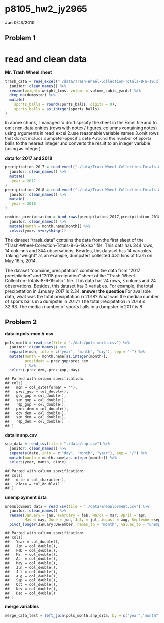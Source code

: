 p8105\_hw2\_jy2965
================
Jun
9/28/2019

## Problem 1

# read and clean data

**Mr. Trash Wheel
sheet**

``` r
trash_data = read_excel("./data/Trash-Wheel-Collection-Totals-8-6-19.xlsx","Mr. Trash Wheel", range = "A2:N408" )  %>% 
  janitor::clean_names() %>% 
  rename(weight= weight_tons, volume = volume_cubic_yards) %>% 
  drop_na(dumpster) %>% 
  mutate(
    sports_balls = round(sports_balls, digits = 0),
    sports_balls = as.integer(sports_balls)
)
```

In above chunk, I managed to do: 1.specify the sheet in the Excel file
and to omit non-data entries (rows with notes / figures; columns
containing notes) using arguments in read\_excel 2.use reasonable
variable names 3.omit rows that do not include dumpster-specific data
4.round the number of sports balls to the nearest integer and converts
the result to an integer variable (using as.integer)

**data for 2017 and
2018**

``` r
precipitation_2017 = read_excel("./data/Trash-Wheel-Collection-Totals-8-6-19.xlsx","2017 Precipitation", range = "A2:B14" )  %>% 
  janitor::clean_names() %>% 
  mutate(
   year = 2017
)
precipitation_2018 = read_excel("./data/Trash-Wheel-Collection-Totals-8-6-19.xlsx","2018 Precipitation", range = "A2:B14" )  %>% 
  janitor::clean_names() %>% 
  mutate(
   year = 2018
)

combine_precipitation = bind_rows(precipitation_2017,precipitation_2018) %>% 
  janitor::clean_names() %>% 
  mutate(month = month.name[month]) %>% 
  select(year, everything())
```

The dataset “trash\_data” contains the data from the first sheet of the
“Trash-Wheel-Collection-Totals-8-6-19.xlsx” file. This data has 344
rows, 14 columns and 344 observations. Besides, this dataset has 14
variables. Taking “weight” as an example, dumpster1 collected 4.31 tons
of trash on May 16th, 2014.

The dataset “combine\_precipitation” combines the data from “2017
precipitation” and “2018 preciptation” sheet of the
“Trash-Wheel-Collection-Totals-8-6-19.xlsx” file. This data has 24
rows, 3 colums and 24 observations. Besides, this dataset has 3
variables. For example, the total precipetation in January 2017 is 2.34.
**answer the question** For available data, what was the total
precipitation in 2018? What was the median number of sports balls in a
dumpster in 2017? The total precipitation in 2018 is 32.93. The median
number of sports balls in a dumpster in 2017 is 8

## Problem 2

**data in pols-month.csv**

``` r
pols_month = read_csv(file = "./data/pols-month.csv") %>% 
  janitor::clean_names() %>% 
  separate(mon, into = c("year", "month", "day"), sep = "-") %>% 
  mutate(month = month.name[as.integer(month)],
         president = prez_gop+prez_dem
         ) %>% 
  select(-prez_dem,-prez_gop,-day)
```

    ## Parsed with column specification:
    ## cols(
    ##   mon = col_date(format = ""),
    ##   prez_gop = col_double(),
    ##   gov_gop = col_double(),
    ##   sen_gop = col_double(),
    ##   rep_gop = col_double(),
    ##   prez_dem = col_double(),
    ##   gov_dem = col_double(),
    ##   sen_dem = col_double(),
    ##   rep_dem = col_double()
    ## )

**data in snp.csv**

``` r
snp_data = read_csv(file = "./data/snp.csv") %>% 
  janitor::clean_names() %>% 
  separate(date, into = c("day", "month", "year"), sep = "/") %>% 
  mutate(month = month.name[as.integer(month)]) %>% 
  select(year, month, close)
```

    ## Parsed with column specification:
    ## cols(
    ##   date = col_character(),
    ##   close = col_double()
    ## )

**unemployment data**

``` r
unemployment_data = read_csv(file = "./data/unemployment.csv") %>% 
  janitor::clean_names() %>% 
  rename(January = jan, February = feb, March = mar, April = apr, 
         May = may, June = jun, July = jul, August = aug, September=sep, October = oct, November = nov, December = dec) %>% 
  pivot_longer(January:December, names_to = "month", values_to = "unemployment")
```

    ## Parsed with column specification:
    ## cols(
    ##   Year = col_double(),
    ##   Jan = col_double(),
    ##   Feb = col_double(),
    ##   Mar = col_double(),
    ##   Apr = col_double(),
    ##   May = col_double(),
    ##   Jun = col_double(),
    ##   Jul = col_double(),
    ##   Aug = col_double(),
    ##   Sep = col_double(),
    ##   Oct = col_double(),
    ##   Nov = col_double(),
    ##   Dec = col_double()
    ## )

**merge variables**

``` r
merge_data_test = left_join(pols_month,snp_data, by = c("year","month"))
```
